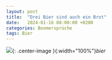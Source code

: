 ```yaml
---
layout: post
title:  "Drei Bier sind auch ein Brot"
date:   2024-01-16 08:00:00 +0200
categories: Boomersprüche
tags: Bier
---
```


![]({{'/assets/images/drei-bier.png'}}){: .center-image }{:width="100%"}*bier*
